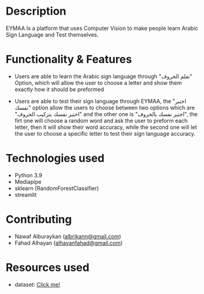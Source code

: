 # Description 
EYMAA Is a platform that uses Computer Vision to make people learn Arabic Sign Language and Test themselves.


# Functionality & Features 
- Users are able to learn the Arabic sign language through "تعلم الحروف" Option, which will allow the user to choose a letter and show them exactly how it should be preformed

- Users are able to test their sign language through EYMAA, the "اختبر نفسك" option allow the users to choose between two options which are "اختبر نفسك بتركيب الحروف" and the other one is "اختبر نفسك بالحروف", the firt one will choose a random word and ask the user to preform each letter, then it will show their word accuracy, while the second  one will let the user to choose a specific letter to test their sign language accuracy.
# Technologies used
- Python 3.9
- Mediapipe
- sklearn (RandomForestClassifier)
- streamlit
# Contributing
- Nawaf Alburaykan (albrikann@gmail.com)
- Fahad Alhayan (alhayanfahad@gmail.com)
# Resources used
- dataset: [Click me!](https://www.kaggle.com/datasets/muhammadalbrham/rgb-arabic-alphabets-sign-language-dataset)
